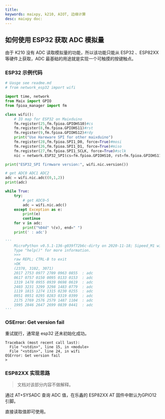 ```yaml
---
title: 
keywords: maixpy, k210, AIOT, 边缘计算
desc: maixpy doc: 
---
```


## 如何使用 ESP32 获取 ADC 模拟量

由于 K210 没有 ADC 读取模拟量的功能，所以该功能只能从 ESP32 、ESP82XX 等硬件上获取，ADC 最基础的用途就是实现一个可触摸的按键触点。

### ESP32 示例代码

```python
# Uasge see readme.md
# from network_esp32 import wifi

import time, network
from Maix import GPIO
from fpioa_manager import fm

class wifi():
    # IO map for ESP32 on Maixduino
    fm.register(25,fm.fpioa.GPIOHS10)#cs
    fm.register(8,fm.fpioa.GPIOHS11)#rst
    fm.register(9,fm.fpioa.GPIOHS12)#rdy
    print("Use Hareware SPI for other maixduino")
    fm.register(28,fm.fpioa.SPI1_D0, force=True)#mosi
    fm.register(26,fm.fpioa.SPI1_D1, force=True)#miso
    fm.register(27,fm.fpioa.SPI1_SCLK, force=True)#sclk
    nic = network.ESP32_SPI(cs=fm.fpioa.GPIOHS10, rst=fm.fpioa.GPIOHS11, rdy=fm.fpioa.GPIOHS12, spi=1)

print("ESP32_SPI firmware version:", wifi.nic.version())

# get ADC0 ADC1 ADC2
adc = wifi.nic.adc((0,1,2))
print(adc)

while True:
    try:
        # get ADC0~5
        adc = wifi.nic.adc()
    except Exception as e:
        print(e)
        continue
    for v in adc:
        print("%04d" %(v), end=" ")
    print(' : adc')

'''
    MicroPython v0.5.1-136-g039f72b6c-dirty on 2020-11-18; Sipeed_M1 with kendryte-k210
    Type "help()" for more information.
    >>>
    raw REPL; CTRL-B to exit
    >OK
    (2370, 3102, 3071)
    2017 2753 0977 2709 0963 0855  : adc
    0617 0757 0150 0095 0133 0153  : adc
    1319 1478 0955 0939 0698 0619  : adc
    2403 3231 3299 3298 1483 0779  : adc
    1119 1815 1274 1315 0230 0255  : adc
    0951 0951 0295 0283 0319 0399  : adc
    2175 2769 2576 2579 1487 1104  : adc
    1995 2846 2647 2699 0839 0441  : adc
'''
```


### OSError: Get version fail

重试就行，通常是 esp32 还未初始化成功。

```shell
Traceback (most recent call last):
  File "<stdin>", line 15, in <module>
  File "<stdin>", line 24, in wifi
OSError: Get version fail
>
```

### ESP82XX 实现思路

> 文档对该部分内容不做解释。

通过 AT+SYSADC 查询 ADC 值，在乐鑫的 ESP82XX AT 固件中默认为GPIO12 引脚。

直接读取值即可使用。